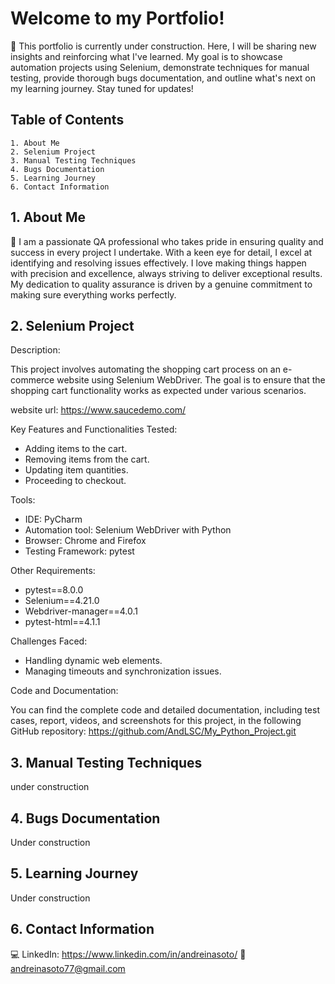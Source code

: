 
# Welcome to my Portfolio!

🔨 This portfolio is currently under construction. Here, I will be sharing new insights and reinforcing what I've learned. My goal is to showcase automation projects using Selenium, demonstrate techniques for manual testing, provide thorough bugs documentation, and outline what's next on my learning journey. Stay tuned for updates!



## Table of Contents

    1. About Me 
    2. Selenium Project 
    3. Manual Testing Techniques 
    4. Bugs Documentation
    5. Learning Journey
    6. Contact Information

    
  
## 1. About Me 

👩 I am a passionate QA professional who takes pride in ensuring quality and success in every project I undertake. With a keen eye for detail, I excel at identifying and resolving issues effectively. I love making things happen with precision and excellence, always striving to deliver exceptional results. My dedication to quality assurance is driven by a genuine commitment to making sure everything works perfectly.
## 2. Selenium Project

Description: 

This project involves automating the shopping cart process on an e-commerce website using Selenium WebDriver. The goal is to ensure that the shopping cart functionality works as expected under various scenarios.

website url: https://www.saucedemo.com/

Key Features and Functionalities Tested:

- Adding items to the cart.
- Removing items from the cart.
- Updating item quantities.
- Proceeding to checkout.

Tools:
- IDE: PyCharm
- Automation tool: Selenium WebDriver with Python
- Browser: Chrome and Firefox
- Testing Framework: pytest

Other Requirements: 
- pytest==8.0.0
- Selenium==4.21.0
- Webdriver-manager==4.0.1
- pytest-html==4.1.1

Challenges Faced:

- Handling dynamic web elements.
- Managing timeouts and synchronization issues.

Code and Documentation:

You can find the complete code and detailed documentation, including test cases, report, videos, and screenshots for this project, in the following GitHub repository:
https://github.com/AndLSC/My_Python_Project.git 




## 3. Manual Testing Techniques

under construction
## 4. Bugs Documentation

Under construction
## 5. Learning Journey

Under construction
## 6. Contact Information

💻 LinkedIn: https://www.linkedin.com/in/andreinasoto/
📧 andreinasoto77@gmail.com
